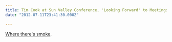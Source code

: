 ```yaml
---
title: Tim Cook at Sun Valley Conference, 'Looking Forward' to Meetings with Media Executives
date: "2012-07-11T23:41:30.000Z"

---
```


[Where there's smoke](http://www.macrumors.com/2012/07/11/tim-cook-at-sun-valley-conference-looking-forward-to-meetings-with-media-executives/).